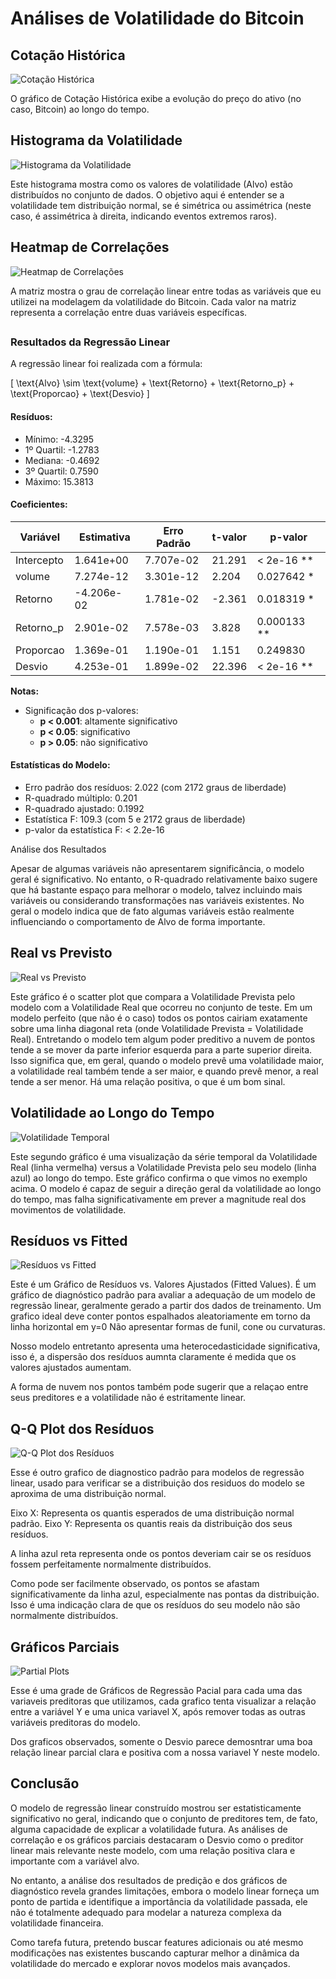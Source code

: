 # Análises de Volatilidade do Bitcoin

## Cotação Histórica
![Cotação Histórica](graficos/cotacao_historica.png)

O gráfico de Cotação Histórica exibe a evolução do preço do ativo (no caso, Bitcoin) ao longo do tempo.


## Histograma da Volatilidade
![Histograma da Volatilidade](graficos/histograma_volatilidade.png)

Este histograma mostra como os valores de volatilidade (Alvo) estão distribuídos no conjunto de dados.
O objetivo aqui é entender se a volatilidade tem distribuição normal, se é simétrica ou assimétrica (neste caso, é assimétrica à direita, indicando eventos extremos raros).


## Heatmap de Correlações
![Heatmap de Correlações](graficos/heatmap_correlacoes.png)

A matriz mostra o grau de correlação linear entre todas as variáveis que eu utilizei na modelagem da volatilidade do Bitcoin. Cada valor na matriz representa a correlação entre duas variáveis específicas.

## 

### Resultados da Regressão Linear

A regressão linear foi realizada com a fórmula:

\[
\text{Alvo} \sim \text{volume} + \text{Retorno} + \text{Retorno\_p} + \text{Proporcao} + \text{Desvio}
\]

#### Resíduos:

- Mínimo: -4.3295
- 1º Quartil: -1.2783
- Mediana: -0.4692
- 3º Quartil: 0.7590
- Máximo: 15.3813

#### Coeficientes:

| Variável    | Estimativa    | Erro Padrão   | t-valor  | p-valor   |
|-------------|---------------|---------------|----------|-----------|
| Intercepto  | 1.641e+00     | 7.707e-02     | 21.291   | < 2e-16 **|
| volume      | 7.274e-12     | 3.301e-12     | 2.204    | 0.027642 * |
| Retorno     | -4.206e-02    | 1.781e-02     | -2.361   | 0.018319 * |
| Retorno_p   | 2.901e-02     | 7.578e-03     | 3.828    | 0.000133 **|
| Proporcao   | 1.369e-01     | 1.190e-01     | 1.151    | 0.249830   |
| Desvio      | 4.253e-01     | 1.899e-02     | 22.396   | < 2e-16 **|

**Notas:**
- Significação dos p-valores: 
  - **p < 0.001**: altamente significativo
  - **p < 0.05**: significativo
  - **p > 0.05**: não significativo

#### Estatísticas do Modelo:

- Erro padrão dos resíduos: 2.022 (com 2172 graus de liberdade)
- R-quadrado múltiplo: 0.201
- R-quadrado ajustado: 0.1992
- Estatística F: 109.3 (com 5 e 2172 graus de liberdade)
- p-valor da estatística F: < 2.2e-16

Análise dos Resultados

Apesar de algumas variáveis não apresentarem significância, o modelo geral é significativo. No entanto, o R-quadrado relativamente baixo sugere que há bastante espaço para melhorar o modelo, talvez incluindo mais variáveis ou considerando transformações nas variáveis existentes. No geral o modelo indica que de fato algumas variáveis estão realmente influenciando o comportamento de Alvo de forma importante.

## Real vs Previsto
![Real vs Previsto](graficos/real_vs_previsto.png)

Este gráfico é o scatter plot que compara a Volatilidade Prevista pelo modelo com a Volatilidade Real que ocorreu no conjunto de teste.
Em um modelo perfeito (que não é o caso) todos os pontos cairiam exatamente sobre uma linha diagonal reta (onde Volatilidade Prevista = Volatilidade Real).
Entretando o modelo tem algum poder preditivo a nuvem de pontos tende a se mover da parte inferior esquerda para a parte superior direita. Isso significa que, em geral, quando o modelo prevê uma volatilidade maior, a volatilidade real também tende a ser maior, e quando prevê menor, a real tende a ser menor. Há uma relação positiva, o que é um bom sinal.

## Volatilidade ao Longo do Tempo
![Volatilidade Temporal](graficos/volatilidade_temporal.png)

Este segundo gráfico é uma visualização da série temporal da Volatilidade Real (linha vermelha) versus a Volatilidade Prevista pelo seu modelo (linha azul) ao longo do tempo.
Este gráfico confirma o que vimos no exemplo acima. O modelo é capaz de seguir a direção geral da volatilidade ao longo do tempo, mas falha significativamente em prever a magnitude real dos movimentos de volatilidade. 

## Resíduos vs Fitted
![Resíduos vs Fitted](graficos/residuos_vs_fitted.png)

Este é um Gráfico de Resíduos vs. Valores Ajustados (Fitted Values).
É um gráfico de diagnóstico padrão para avaliar a adequação de um modelo de regressão linear, geralmente gerado a partir dos dados de treinamento.
Um grafico ideal deve conter pontos espalhados aleatoriamente em torno da linha horizontal em y=0
Não apresentar formas de funil, cone ou curvaturas.

Nosso modelo entretanto apresenta uma heterocedasticidade significativa, isso é, a dispersão dos resíduos aumnta claramente é medida que os valores ajustados aumentam.

A forma de nuvem nos pontos também pode sugerir que a relaçao entre seus preditores e a volatilidade não é estritamente linear.

## Q-Q Plot dos Resíduos
![Q-Q Plot dos Resíduos](graficos/qqplot_residuos.png)

Esse é outro grafico de diagnostico padrão para modelos de regressão linear, usado para verificar se a distribuição dos residuos do modelo se aproxima de uma distribuição normal.

Eixo X: Representa os quantis esperados de uma distribuição normal padrão.
Eixo Y: Representa os quantis reais da distribuição dos seus resíduos.

A linha azul reta representa onde os pontos deveriam cair se os resíduos fossem perfeitamente normalmente distribuídos.

Como pode ser facilmente observado, os pontos se afastam significativamente da linha azul, especialmente nas pontas da distribuição. Isso é uma indicação clara de que os resíduos do seu modelo não são normalmente distribuídos.

## Gráficos Parciais
![Partial Plots](graficos/partial_plots.png)

Esse é uma grade de Gráficos de Regressão Pacial para cada uma das variaveis preditoras que utilizamos, cada grafico tenta visualizar a relação entre a variável Y e uma unica variavel X, após remover todas as outras variáveis preditoras do modelo.

Dos graficos observados, somente o Desvio parece demosntrar uma boa relação linear parcial clara e positiva com a nossa variavel Y neste modelo.

## Conclusão

O modelo de regressão linear construído mostrou ser estatisticamente significativo no geral, indicando que o conjunto de preditores tem, de fato, alguma capacidade de explicar a volatilidade futura. As análises de correlação e os gráficos parciais destacaram o Desvio como o preditor linear mais relevante neste modelo, com uma relação positiva clara e importante com a variável alvo.

No entanto, a análise dos resultados de predição e dos gráficos de diagnóstico revela grandes limitações, embora o modelo linear forneça um ponto de partida e identifique a importância da volatilidade passada, ele não é totalmente adequado para modelar a natureza complexa da volatilidade financeira.

Como tarefa futura, pretendo buscar features adicionais ou até mesmo modificações nas existentes buscando capturar melhor a dinâmica da volatilidade do mercado e explorar novos modelos mais avançados.
